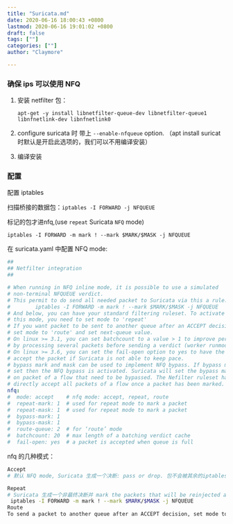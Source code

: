 ```yaml
---
title: "Suricata.md"
date: 2020-06-16 18:00:43 +0800
lastmod: 2020-06-16 19:01:02 +0800
draft: false
tags: [""]
categories: [""]
author: "Claymore"

---
```


### 确保  ips 可以使用 NFQ

1. 安装 netfilter 包：

   ```
   apt-get -y install libnetfilter-queue-dev libnetfilter-queue1 libnfnetlink-dev libnfnetlink0
   ```

2. configure suricata 时 带上 `--enable-nfqueue` option. （apt install suricat 时默认是开启此选项的，我们可以不用编译安装）

3. 编译安装


### 配置

配置 iptables

扫描桥接的数据包：`iptables -I FORWARD -j NFQUEUE`

标记的包才进nfq,(use `repeat` Suricata `NFQ` mode) 

`iptables -I FORWARD -m mark ! --mark $MARK/$MASK -j NFQUEUE`

在 suricata.yaml 中配置 NFQ mode:

``` yaml
##
## Netfilter integration
##

# When running in NFQ inline mode, it is possible to use a simulated
# non-terminal NFQUEUE verdict.
# This permit to do send all needed packet to Suricata via this a rule:
#        iptables -I FORWARD -m mark ! --mark $MARK/$MASK -j NFQUEUE
# And below, you can have your standard filtering ruleset. To activate
# this mode, you need to set mode to 'repeat'
# If you want packet to be sent to another queue after an ACCEPT decision
# set mode to 'route' and set next-queue value.
# On linux >= 3.1, you can set batchcount to a value > 1 to improve performance
# by processing several packets before sending a verdict (worker runmode only).
# On linux >= 3.6, you can set the fail-open option to yes to have the kernel
# accept the packet if Suricata is not able to keep pace.
# bypass mark and mask can be used to implement NFQ bypass. If bypass mark is
# set then the NFQ bypass is activated. Suricata will set the bypass mark/mask
# on packet of a flow that need to be bypassed. The Nefilter ruleset has to
# directly accept all packets of a flow once a packet has been marked.
nfq:
#  mode: accept    # nfq mode: accept, repeat, route
#  repeat-mark: 1  # used for repeat mode to mark a packet
#  repeat-mask: 1  # used for repeat mode to mark a packet
#  bypass-mark: 1
#  bypass-mask: 1
#  route-queue: 2  # for ‘route’ mode
#  batchcount: 20  # max length of a batching verdict cache
#  fail-open: yes  # a packet is accepted when queue is full
```

nfq 的几种模式：

``` sh
Accept
# 默认 NFQ mode, Suricata 生成一个决断: pass or drop. 包不会被其余的iptables规则审查。

Repeat
# Suricata 生成一个非最终决断并 mark the packets that will be reinjected again at the first rule of iptables. Add the following rule to iptables:
 iptables -I FORWARD -m mark ! --mark $MARK/$MASK -j NFQUEUE
Route
To send a packet to another queue after an ACCEPT decision, set mode to route and set route-queue value. Use a route mode to scan packets with multiple network scanners on the same VM.
```



##